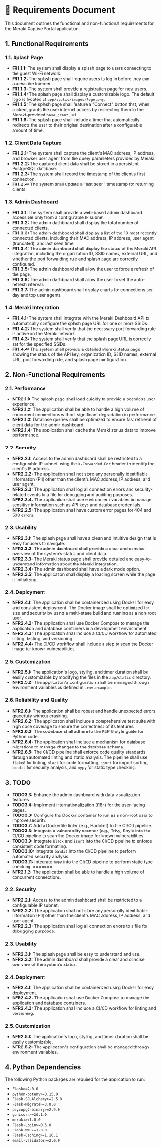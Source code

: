 # 📝 Requirements Document

This document outlines the functional and non-functional requirements for the Meraki Captive Portal application.

## 1. Functional Requirements

### 1.1. Splash Page

-   **FR1.1.1:** The system shall display a splash page to users connecting to the guest Wi-Fi network.
-   **FR1.1.2:** The splash page shall require users to log in before they can access the internet.
-   **FR1.1.3:** The system shall provide a registration page for new users.
-   **FR1.1.4:** The splash page shall display a customizable logo. The default logo is located at `app/static/images/logo.png`.
-   **FR1.1.5:** The splash page shall feature a "Connect" button that, when clicked, grants the user internet access by redirecting them to the Meraki-provided `base_grant_url`.
-   **FR1.1.6:** The splash page shall include a timer that automatically redirects the user to their original destination after a configurable amount of time.

### 1.2. Client Data Capture

-   **FR1.2.1:** The system shall capture the client's MAC address, IP address, and browser user agent from the query parameters provided by Meraki.
-   **FR1.2.2:** The captured client data shall be stored in a persistent PostgreSQL database.
-   **FR1.2.3:** The system shall record the timestamp of the client's first connection.
-   **FR1.2.4:** The system shall update a "last seen" timestamp for returning clients.

### 1.3. Admin Dashboard

-   **FR1.3.1:** The system shall provide a web-based admin dashboard accessible only from a configurable IP subnet.
-   **FR1.3.2:** The admin dashboard shall display the total number of connected clients.
-   **FR1.3.3:** The admin dashboard shall display a list of the 10 most recently connected clients, including their MAC address, IP address, user agent (truncated), and last seen time.
-   **FR1.3.4:** The admin dashboard shall display the status of the Meraki API integration, including the organization ID, SSID names, external URL, and whether the port forwarding rule and splash page are correctly configured.
-   **FR1.3.5:** The admin dashboard shall allow the user to force a refresh of the page.
-   **FR1.3.6:** The admin dashboard shall allow the user to set the auto-refresh interval.
-   **FR1.3.7:** The admin dashboard shall display charts for connections per day and top user agents.

### 1.4. Meraki Integration

-   **FR1.4.1:** The system shall integrate with the Meraki Dashboard API to automatically configure the splash page URL for one or more SSIDs.
-   **FR1.4.2:** The system shall verify that the necessary port forwarding rule is active on the Meraki network.
-   **FR1.4.3:** The system shall verify that the splash page URL is correctly set for the specified SSIDs.
-   **FR1.4.4:** The system shall provide a detailed Meraki status page showing the status of the API key, organization ID, SSID names, external URL, port forwarding rule, and splash page configuration.

## 2. Non-Functional Requirements

### 2.1. Performance

-   **NFR2.1.1:** The splash page shall load quickly to provide a seamless user experience.
-   **NFR2.1.2:** The application shall be able to handle a high volume of concurrent connections without significant degradation in performance.
-   **NFR2.1.3:** Database queries shall be optimized to ensure fast retrieval of client data for the admin dashboard.
-   **NFR2.1.4:** The application shall cache the Meraki status data to improve performance.

### 2.2. Security

-   **NFR2.2.1:** Access to the admin dashboard shall be restricted to a configurable IP subnet using the `X-Forwarded-For` header to identify the client's IP address.
-   **NFR2.2.2:** The application shall not store any personally identifiable information (PII) other than the client's MAC address, IP address, and user agent.
-   **NFR2.2.3:** The application shall log all connection errors and security-related events to a file for debugging and auditing purposes.
-   **NFR2.2.4:** The application shall use environment variables to manage sensitive information such as API keys and database credentials.
-   **NFR2.2.5:** The application shall have custom error pages for 404 and 500 errors.

### 2.3. Usability

-   **NFR2.3.1:** The splash page shall have a clean and intuitive design that is easy for users to navigate.
-   **NFR2.3.2:** The admin dashboard shall provide a clear and concise overview of the system's status and client data.
-   **NFR2.3.3:** The Meraki status page shall provide detailed and easy-to-understand information about the Meraki integration.
-   **NFR2.3.4:** The admin dashboard shall have a dark mode option.
-   **NFR2.3.5:** The application shall display a loading screen while the page is initializing.

### 2.4. Deployment

-   **NFR2.4.1:** The application shall be containerized using Docker for easy and consistent deployment. The Docker image shall be optimized for size and security by using a multi-stage build and running as a non-root user.
-   **NFR2.4.2:** The application shall use Docker Compose to manage the application and database containers in a development environment.
-   **NFR2.4.3:** The application shall include a CI/CD workflow for automated linting, testing, and versioning.
-   **NFR2.4.4:** The CI/CD workflow shall include a step to scan the Docker image for known vulnerabilities.

### 2.5. Customization

-   **NFR2.5.1:** The application's logo, styling, and timer duration shall be easily customizable by modifying the files in the `app/static` directory.
-   **NFR2.5.2:** The application's configuration shall be managed through environment variables as defined in `.env.example`.

### 2.6. Reliability and Quality

-   **NFR2.6.1:** The application shall be robust and handle unexpected errors gracefully without crashing.
-   **NFR2.6.2:** The application shall include a comprehensive test suite with high code coverage to ensure the correctness of its features.
-   **NFR2.6.3:** The codebase shall adhere to the PEP 8 style guide for Python code.
-   **NFR2.6.4:** The application shall include a mechanism for database migrations to manage changes to the database schema.
-   **NFR2.6.5:** The CI/CD pipeline shall enforce code quality standards through automated linting and static analysis. The pipeline shall use `flake8` for linting, `black` for code formatting, `isort` for import sorting, `bandit` for security analysis, and `mypy` for static type checking.

## 3. TODO

-   **TODO3.3:** Enhance the admin dashboard with data visualization features.
-   **TODO3.4:** Implement internationalization (i18n) for the user-facing pages.
-   **TODO3.6:** Configure the Docker container to run as a non-root user to improve security.
-   **TODO3.7:** Add a Dockerfile linter (e.g., Hadolint) to the CI/CD pipeline.
-   **TODO3.8:** Integrate a vulnerability scanner (e.g., Trivy, Snyk) into the CI/CD pipeline to scan the Docker image for known vulnerabilities.
-   **TODO3.9:** Integrate `black` and `isort` into the CI/CD pipeline to enforce consistent code formatting.
-   **TODO3.10:** Integrate `bandit` into the CI/CD pipeline to perform automated security analysis.
-   **TODO3.11:** Integrate `mypy` into the CI/CD pipeline to perform static type checking.
=======
-   **NFR2.1.2:** The application shall be able to handle a high volume of concurrent connections.

### 2.2. Security

-   **NFR2.2.1:** Access to the admin dashboard shall be restricted to a configurable IP subnet.
-   **NFR2.2.2:** The application shall not store any personally identifiable information (PII) other than the client's MAC address, IP address, and user agent.
-   **NFR2.2.3:** The application shall log all connection errors to a file for debugging purposes.

### 2.3. Usability

-   **NFR2.3.1:** The splash page shall be easy to understand and use.
-   **NFR2.3.2:** The admin dashboard shall provide a clear and concise overview of the system's status.

### 2.4. Deployment

-   **NFR2.4.1:** The application shall be containerized using Docker for easy deployment.
-   **NFR2.4.2:** The application shall use Docker Compose to manage the application and database containers.
-   **NFR2.4.3:** The application shall include a CI/CD workflow for linting and versioning.

### 2.5. Customization

-   **NFR2.5.1:** The application's logo, styling, and timer duration shall be easily customizable.
-   **NFR2.5.2:** The application's configuration shall be managed through environment variables.

## 4. Python Dependencies

The following Python packages are required for the application to run:

-   `Flask>=2.0.0`
-   `python-dotenv>=0.15.0`
-   `Flask-SQLAlchemy>=2.5.0`
-   `Flask-Migrate>=3.0.0`
-   `psycopg2-binary>=2.9.0`
-   `gunicorn>=20.1.0`
-   `meraki>=1.0.0`
-   `Flask-Login>=0.5.0`
-   `Flask-WTF>=1.0.0`
-   `Flask-Caching>=1.10.1`
-   `email-validator>=2.0.0`
